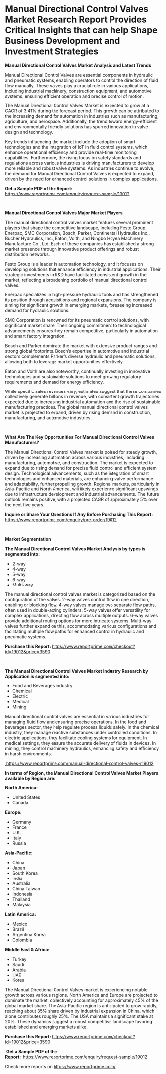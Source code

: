 <p><h1>Manual Directional Control Valves Market Research Report Provides Critical Insights that can help Shape Business Development and Investment Strategies</h1></p><p><strong>Manual Directional Control Valves Market Analysis and Latest Trends</strong></p>
<p><p>Manual Directional Control Valves are essential components in hydraulic and pneumatic systems, enabling operators to control the direction of fluid flow manually. These valves play a crucial role in various applications, including industrial machinery, construction equipment, and automotive systems, ensuring efficient operation and precise control of motion.</p><p>The Manual Directional Control Valves Market is expected to grow at a CAGR of 3.41% during the forecast period. This growth can be attributed to the increasing demand for automation in industries such as manufacturing, agriculture, and aerospace. Additionally, the trend toward energy-efficient and environmentally friendly solutions has spurred innovation in valve design and technology.</p><p>Key trends influencing the market include the adoption of smart technologies and the integration of IoT in fluid control systems, which enhance operational efficiency and provide real-time monitoring capabilities. Furthermore, the rising focus on safety standards and regulations across various industries is driving manufacturers to develop more reliable and robust valve systems. As industries continue to evolve, the demand for Manual Directional Control Valves is expected to expand, driven by the need for enhanced control solutions in complex applications.</p></p>
<p><strong>Get a Sample PDF of the Report:&nbsp;</strong> <a href="https://www.reportprime.com/enquiry/request-sample/19012?utm_campaign=2222&utm_medium=2&utm_source=Github&utm_content=ia&utm_term=19032025&utm_id=manual-directional-control-valves">https://www.reportprime.com/enquiry/request-sample/19012</a></p>
<p>&nbsp;</p>
<p><strong>Manual Directional Control Valves Major Market Players</strong></p>
<p><p>The manual directional control valves market features several prominent players that shape the competitive landscape, including Festo Group, Enerpac, SMC Corporation, Bosch, Parker, Continental Hydraulics Inc., Bucher Hydraulics, Inc., Eaton, Voith, and Ningbo Hoyea Machinery Manufacture Co., Ltd. Each of these companies has established a strong market presence through innovative product offerings and robust distribution networks.</p><p>Festo Group is a leader in automation technology, and it focuses on developing solutions that enhance efficiency in industrial applications. Their strategic investments in R&D have facilitated consistent growth in the market, reflecting a broadening portfolio of manual directional control valves.</p><p>Enerpac specializes in high-pressure hydraulic tools and has strengthened its position through acquisitions and regional expansions. The company is aiming for significant growth in emerging markets, foreseeing increased demand for hydraulic solutions.</p><p>SMC Corporation is renowned for its pneumatic control solutions, with significant market share. Their ongoing commitment to technological advancements ensures they remain competitive, particularly in automation and smart factory integration.</p><p>Bosch and Parker dominate the market with extensive product ranges and strong global footprints. Bosch’s expertise in automotive and industrial sectors complements Parker’s diverse hydraulic and pneumatic solutions, allowing both to leverage market opportunities effectively.</p><p>Eaton and Voith are also noteworthy, continually investing in innovative technologies and sustainable solutions to meet growing regulatory requirements and demand for energy efficiency.</p><p>While specific sales revenues vary, estimates suggest that these companies collectively generate billions in revenue, with consistent growth trajectories expected due to increasing industrial automation and the rise of sustainable manufacturing practices. The global manual directional control valves market is projected to expand, driven by rising demand in construction, manufacturing, and automotive industries.</p></p>
<p>&nbsp;</p>
<p><strong>What Are The Key Opportunities For Manual Directional Control Valves Manufacturers?</strong></p>
<p><p>The Manual Directional Control Valves market is poised for steady growth, driven by increasing automation across various industries, including manufacturing, automotive, and construction. The market is expected to expand due to rising demand for precise fluid control and efficient system design. Technological advancements, such as the integration of smart technologies and enhanced materials, are enhancing valve performance and adaptability, further propelling growth. Regional markets, particularly in Asia-Pacific and North America, will likely experience significant upswings due to infrastructure development and industrial advancements. The future outlook remains positive, with a projected CAGR of approximately 5% over the next five years.</p></p>
<p><strong>Inquire or Share Your Questions If Any Before Purchasing This Report:</strong> <a href="https://www.reportprime.com/enquiry/pre-order/19012?utm_campaign=2222&utm_medium=2&utm_source=Github&utm_content=ia&utm_term=19032025&utm_id=manual-directional-control-valves">https://www.reportprime.com/enquiry/pre-order/19012</a></p>
<p>&nbsp;</p>
<p><strong>Market Segmentation</strong></p>
<p><strong>The Manual Directional Control Valves Market Analysis by types is segmented into:</strong></p>
<p><ul><li>2-way</li><li>4-way</li><li>5-way</li><li>6-way</li><li>Multi-way</li></ul></p>
<p><p>The manual directional control valves market is categorized based on the configuration of the valves. 2-way valves control flow in one direction, enabling or blocking flow. 4-way valves manage two separate flow paths, often used in double-acting cylinders. 5-way valves offer versatility for complex applications, directing flow across multiple outputs. 6-way valves provide additional routing options for more intricate systems. Multi-way valves further expand on this, accommodating various configurations and facilitating multiple flow paths for enhanced control in hydraulic and pneumatic systems.</p></p>
<p><strong>Purchase this Report:&nbsp;</strong><a href="https://www.reportprime.com/checkout?id=19012&price=3590&utm_campaign=2222&utm_medium=2&utm_source=Github&utm_content=ia&utm_term=19032025&utm_id=manual-directional-control-valves">https://www.reportprime.com/checkout?id=19012&price=3590</a></p>
<p>&nbsp;</p>
<p><strong>The Manual Directional Control Valves Market Industry Research by Application is segmented into:</strong></p>
<p><ul><li>Food and Beverages industry</li><li>Chemical</li><li>Electric</li><li>Medical</li><li>Mining</li></ul></p>
<p><p>Manual directional control valves are essential in various industries for managing fluid flow and ensuring precise operations. In the food and beverages sector, they help regulate process liquids safely. In the chemical industry, they manage reactive substances under controlled conditions. In electric applications, they facilitate cooling systems for equipment. In medical settings, they ensure the accurate delivery of fluids in devices. In mining, they control machinery hydraulics, enhancing safety and efficiency in harsh environments.</p></p>
<p><a href="https://www.reportprime.com/manual-directional-control-valves-r19012?utm_campaign=2222&utm_medium=2&utm_source=Github&utm_content=ia&utm_term=19032025&utm_id=manual-directional-control-valves">&nbsp;https://www.reportprime.com/manual-directional-control-valves-r19012</a></p>
<p><strong>In terms of Region, the Manual Directional Control Valves Market Players available by Region are:</strong></p>
<p>
    <p> <strong> North America: </strong>
        <ul>
            <li>United States</li>
            <li>Canada</li>
        </ul>
        </p> 
    <p> <strong> Europe: </strong>
        <ul>
            <li>Germany</li>
            <li>France</li>
            <li>U.K.</li>
            <li>Italy</li>
            <li>Russia</li>
        </ul>
        </p> 
    <p> <strong> Asia-Pacific: </strong>
        <ul>
            <li>China</li>
            <li>Japan</li>
            <li>South Korea</li>
            <li>India</li>
            <li>Australia</li>
            <li>China Taiwan</li>
            <li>Indonesia</li>
            <li>Thailand</li>
            <li>Malaysia</li>
        </ul>
        </p> 
    <p> <strong> Latin America: </strong>
        <ul>
            <li>Mexico</li>
            <li>Brazil</li>
            <li>Argentina Korea</li>
            <li>Colombia</li>
        </ul>
        </p> 
    <p> <strong> Middle East & Africa: </strong>
        <ul>
            <li>Turkey</li>
            <li>Saudi</li>
            <li>Arabia</li>
            <li>UAE</li>
            <li>Korea</li>
        </ul>
    </p>
    </p>
<p><p>The Manual Directional Control Valves market is experiencing notable growth across various regions. North America and Europe are projected to dominate the market, collectively accounting for approximately 45% of the global market share. The Asia-Pacific region is anticipated to grow rapidly, reaching about 35% share driven by industrial expansion in China, which alone contributes roughly 25%. The USA maintains a significant stake at 20%. These dynamics suggest a robust competitive landscape favoring established and emerging markets alike.</p></p>
<p><strong>Purchase this Report: </strong><a href="https://www.reportprime.com/checkout?id=19012&price=3590&utm_campaign=2222&utm_medium=2&utm_source=Github&utm_content=ia&utm_term=19032025&utm_id=manual-directional-control-valves">https://www.reportprime.com/checkout?id=19012&price=3590</a></p>
<p>&nbsp;<strong>Get a Sample PDF of the Report:&nbsp;&nbsp;</strong><a href="https://www.reportprime.com/enquiry/request-sample/19012?utm_campaign=2222&utm_medium=2&utm_source=Github&utm_content=ia&utm_term=19032025&utm_id=manual-directional-control-valves">https://www.reportprime.com/enquiry/request-sample/19012</a></p>
<p><strong></strong></p>
<p>Check more reports on <a href="https://www.reportprime.com/?utm_campaign=2222&utm_medium=2&utm_source=Github&utm_content=ia&utm_term=19032025&utm_id=manual-directional-control-valves">https://www.reportprime.com/</a></p>